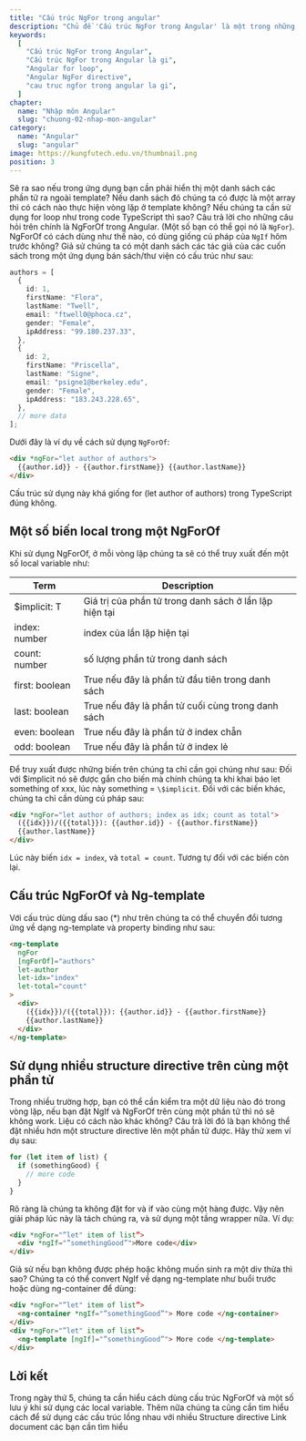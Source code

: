 ```yaml
---
title: "Cấu trúc NgFor trong angular"
description: "Chủ đề 'Cấu trúc NgFor trong Angular' là một trong những chủ đề được quan tâm trong cộng đồng lập trình Angular. Trong bài viết này, chúng tôi sẽ cung cấp cho bạn một hướng dẫn chi tiết về cách sử dụng Cấu trúc NgFor để lặp lại dữ liệu trong Angular. Bài viết bao gồm các ví dụ minh họa cụ thể, giải thích chi tiết về cú pháp và các tính năng của Cấu trúc NgFor. Nếu bạn mới bắt đầu với Angular hoặc muốn củng cố kiến thức của mình về lặp lại dữ liệu trong Angular, bài viết này sẽ là một tài liệu hữu ích và cung cấp cho bạn những kiến thức cần thiết để tối ưu hóa ứng dụng của mình. Hãy đọc bài viết này để biết thêm thông tin chi tiết về Cấu trúc NgFor trong Angular"
keywords:
  [
    "Cấu trúc NgFor trong Angular",
    "Cấu trúc NgFor trong Angular là gi",
    "Angular for loop",
    "Angular NgFor directive",
    "cau truc ngfor trong angular la gi",
  ]
chapter:
  name: "Nhập môn Angular"
  slug: "chuong-02-nhap-mon-angular"
category:
  name: "Angular"
  slug: "angular"
image: https://kungfutech.edu.vn/thumbnail.png
position: 3
---
```


Sẽ ra sao nếu trong ứng dụng bạn cần phải hiển thị một danh sách các phần tử ra ngoài template? Nếu danh sách đó chúng ta có được là một array thì có cách nào thực hiện vòng lặp ở template không? Nếu chúng ta cần sử dụng for loop như trong code TypeScript thì sao?
Câu trả lời cho những câu hỏi trên chính là NgForOf trong Angular. (Một số bạn có thể gọi nó là `NgFor`).
NgForOf có cách dùng như thế nào, có dùng giống cú pháp của `NgIf` hôm trước không?
Giả sử chúng ta có một danh sách các tác giả của các cuốn sách trong một ứng dụng bán sách/thư viện có cấu trúc như sau:

```typescript
authors = [
  {
    id: 1,
    firstName: "Flora",
    lastName: "Twell",
    email: "ftwell0@phoca.cz",
    gender: "Female",
    ipAddress: "99.180.237.33",
  },
  {
    id: 2,
    firstName: "Priscella",
    lastName: "Signe",
    email: "psigne1@berkeley.edu",
    gender: "Female",
    ipAddress: "183.243.228.65",
  },
  // more data
];
```

Dưới đây là ví dụ về cách sử dụng `NgForOf`:

```html
<div *ngFor="let author of authors">
  {{author.id}} - {{author.firstName}} {{author.lastName}}
</div>
```

Cấu trúc sử dụng này khá giống for (let author of authors) trong TypeScript đúng không.

## Một số biến local trong một NgForOf

Khi sử dụng NgForOf, ở mỗi vòng lặp chúng ta sẽ có thể truy xuất đến một số local variable như:

| Term           | Description                                            |
| -------------- | ------------------------------------------------------ |
| \$implicit: T  | Giá trị của phần tử trong danh sách ở lần lặp hiện tại |
| index: number  | index của lần lặp hiện tại                             |
| count: number  | số lượng phần tử trong danh sách                       |
| first: boolean | True nếu đây là phần tử đầu tiên trong danh sách       |
| last: boolean  | True nếu đây là phần tử cuối cùng trong danh sách      |
| even: boolean  | True nếu đây là phần tử ở index chẵn                   |
| odd: boolean   | True nếu đây là phần tử ở index lẻ                     |

Để truy xuất được những biến trên chúng ta chỉ cần gọi chúng như sau:
Đối với \$implicit nó sẽ được gắn cho biến mà chính chúng ta khi khai báo let something of xxx, lúc này something = `\$implicit`.
Đối với các biến khác, chúng ta chỉ cần dùng cú pháp sau:

```html
<div *ngFor="let author of authors; index as idx; count as total">
  ({{idx}})/({{total}}): {{author.id}} - {{author.firstName}}
  {{author.lastName}}
</div>
```

Lúc này biến `idx = index`, và `total = count`. Tương tự đối với các biến còn lại.

## Cấu trúc NgForOf và Ng-template

Với cấu trúc dùng dấu sao (\*) như trên chúng ta có thể chuyển đổi tương ứng về dạng ng-template và property binding như sau:

```html
<ng-template
  ngFor
  [ngForOf]="authors"
  let-author
  let-idx="index"
  let-total="count"
>
  <div>
    ({{idx}})/({{total}}): {{author.id}} - {{author.firstName}}
    {{author.lastName}}
  </div>
</ng-template>
```

## Sử dụng nhiều structure directive trên cùng một phần tử

Trong nhiều trường hợp, bạn có thể cần kiểm tra một dữ liệu nào đó trong vòng lặp, nếu bạn đặt NgIf và NgForOf trên cùng một phần tử thì nó sẽ không work. Liệu có cách nào khác không?
Câu trả lời đó là bạn không thể đặt nhiều hơn một structure directive lên một phần tử được. Hãy thử xem ví dụ sau:

```typescript
for (let item of list) {
  if (somethingGood) {
    // more code
  }
}
```

Rõ ràng là chúng ta không đặt for và if vào cùng một hàng được. Vậy nên giải pháp lúc này là tách chúng ra, và sử dụng một tầng wrapper nữa.
Ví dụ:

```html
<div *ngFor="”let" item of list”>
  <div *ngIf="”somethingGood”">More code</div>
</div>
```

Giả sử nếu bạn không được phép hoặc không muốn sinh ra một div thừa thì sao? Chúng ta có thể convert NgIf về dạng ng-template như buổi trước hoặc dùng ng-container để dùng:

```html
<div *ngFor="”let" item of list”>
  <ng-container *ngIf="”somethingGood”"> More code </ng-container>
</div>
<div *ngFor="”let" item of list”>
  <ng-template [ngIf]="”somethingGood”"> More code </ng-template>
</div>
```

## Lời kết

Trong ngày thứ 5, chúng ta cần hiểu cách dùng cấu trúc NgForOf và một số lưu ý khi sử dụng các local variable. Thêm nữa chúng ta cũng cần tìm hiểu cách để sử dụng các cấu trúc lồng nhau với nhiều Structure directive
Link document các bạn cần tìm hiểu
